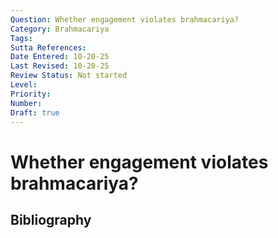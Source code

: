 ```yaml
---
Question: Whether engagement violates brahmacariya?
Category: Brahmacariya
Tags: 
Sutta References: 
Date Entered: 10-20-25
Last Revised: 10-20-25
Review Status: Not started
Level: 
Priority: 
Number: 
Draft: true
---
```


# Whether engagement violates brahmacariya?

## Bibliography

<!-- 

Notes:



-->